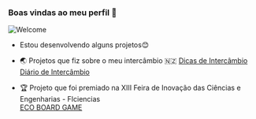 ### Boas vindas ao meu perfil 🤍

![Welcome](https://tenor.com/view/barbie-movie-waving-hi-barbie-margot-robbie-gif-3408855248780229322.gif)

- Estou desenvolvendo alguns projetos😊  

- 🌏 Projetos que fiz sobre o meu intercâmbio 🇳🇿
  [Dicas de Intercâmbio](https://sibellyvih.github.io/dicas_de_intercambio/)  
  [Diário de Intercâmbio](https://sibellyvih.github.io/diario_de_intercambio/)  

- 🏆 Projeto que foi premiado na XIII Feira de Inovação das Ciências e Engenharias - FIciencias  
  [ECO BOARD GAME](https://sibellyvih.github.io/ECO-BOARD-GAME/index.html)  
